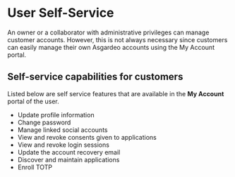 # User Self-Service

An owner or a collaborator with administrative privileges can manage customer accounts. However, this is not always necessary since customers can easily manage their own Asgardeo accounts <a :href="$withBase('/guides/user-self-service/customer-self-service-portal/')">using the My Account portal</a>.

## Self-service capabilities for customers

Listed below are self service features that are available in the **My Account** portal of the user.

- Update profile information
- Change password
- Manage linked social accounts
- View and revoke consents given to applications
- View and revoke login sessions
- Update the account recovery email
- Discover and maintain applications
- Enroll TOTP

